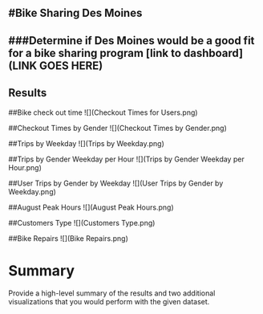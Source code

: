 #Bike Sharing Des Moines 
--


###Determine if Des Moines would be a good fit for a bike sharing program [link to dashboard](LINK GOES HERE)
-


## Results

##Bike check out time
 ![](Checkout Times for Users.png)

##Checkout Times by Gender
![](Checkout Times by Gender.png)

##Trips by Weekday
![](Trips by Weekday.png)

##Trips by Gender Weekday per Hour
![](Trips by Gender Weekday per Hour.png)

##User Trips by Gender by Weekday
![](User Trips by Gender by Weekday.png)

##August Peak Hours
![](August Peak Hours.png)

##Customers Type
![](Customers Type.png)

##Bike Repairs
![](Bike Repairs.png)


# Summary

Provide a high-level summary of the results and two additional visualizations that you would perform with the given dataset.



